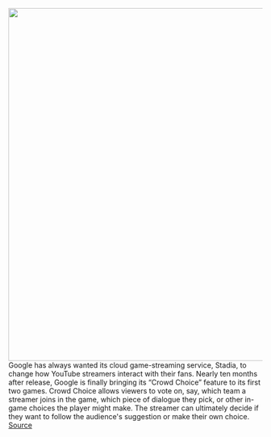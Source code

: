 <img src='https://cdn.vox-cdn.com/thumbor/j5o0sPhKHrz5Z9u4adLdUk6WdK4=/0x0:2040x1360/1200x800/filters:focal(857x517:1183x843)/cdn.vox-cdn.com/uploads/chorus_image/image/67561672/akrales_191113_3779_0163.0.jpg' width='700px' /><br/>
Google has always wanted its cloud game-streaming service, Stadia, to change how YouTube streamers interact with their fans. Nearly ten months after release, Google is finally bringing its “Crowd Choice” feature to its first two games. Crowd Choice allows viewers to vote on, say, which team a streamer joins in the game, which piece of dialogue they pick, or other in-game choices the player might make. The streamer can ultimately decide if they want to follow the audience's suggestion or make their own choice.
<a href='https://www.theverge.com/2020/9/30/21495804/google-stadia-crowd-choice-feature-baldurs-gate-3'> Source <a/>